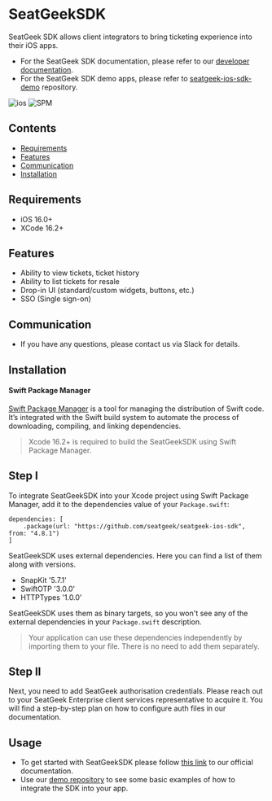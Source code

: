 # SeatGeekSDK

SeatGeek SDK allows client integrators to bring ticketing experience into their iOS apps.

- For the SeatGeek SDK documentation, please refer to our [developer documentation](https://developer.seatgeek.com).
- For the SeatGeek SDK demo apps, please refer to [seatgeek-ios-sdk-demo](https://github.com/seatgeek/seatgeek-ios-sdk-demo) repository.

![ios](https://img.shields.io/cocoapods/p/ios?color=lightgrey)
![SPM](https://img.shields.io/badge/SPM-Compatible-brightgreen)

## Contents
- [Requirements](https://github.com/seatgeek/seatgeek-ios-sdk#requirements)
- [Features](https://github.com/seatgeek/seatgeek-ios-sdk#features)
- [Communication](https://github.com/seatgeek/seatgeek-ios-sdk#communication)
- [Installation](https://github.com/seatgeek/seatgeek-ios-sdk#installation)

## Requirements
- iOS 16.0+
- XCode 16.2+

## Features
- Ability to view tickets, ticket history
- Ability to list tickets for resale
- Drop-in UI (standard/custom widgets, buttons, etc.)
- SSO (Single sign-on)


## Communication
- If you have any questions, please contact us via Slack for details.

## Installation

#### Swift Package Manager
[Swift Package Manager](https://www.swift.org/package-manager/) is a tool for managing the distribution of Swift code. It’s integrated with the Swift build system to automate the process of downloading, compiling, and linking dependencies.

>Xcode 16.2+ is required to build the SeatGeekSDK using Swift Package Manager.

## Step I

To integrate SeatGeekSDK into your Xcode project using Swift Package Manager, add it to the dependencies value of your `Package.swift`:

    dependencies: [
        .package(url: "https://github.com/seatgeek/seatgeek-ios-sdk", from: "4.8.1")
    ]

SeatGeekSDK uses external dependencies. Here you can find a list of them along with versions. 

 - SnapKit '5.7.1'
 - SwiftOTP '3.0.0'
 - HTTPTypes '1.0.0'

SeatGeekSDK uses them as binary targets, so you won't see any of the external dependencies in your `Package.swift` description. 
>Your application can use these dependencies independently by importing them to your file. There is no need to add them separately.

## Step II
Next, you need to add SeatGeek authorisation credentials. Please reach out to your SeatGeek Enterprise client services representative to acquire it.
You will find a step-by-step plan on how to configure auth files in our documentation.

## Usage
- To get started with SeatGeekSDK please follow [this link](https://developer.seatgeek.com/docs/20afca50-1a5e-47f6-b80a-12fc5bc699b4/us-native-mobile-sdk) to our official documentation.
- Use our [demo repository](https://github.com/seatgeek/seatgeek-ios-sdk-demo) to see some basic examples of how to integrate the SDK into your app.
